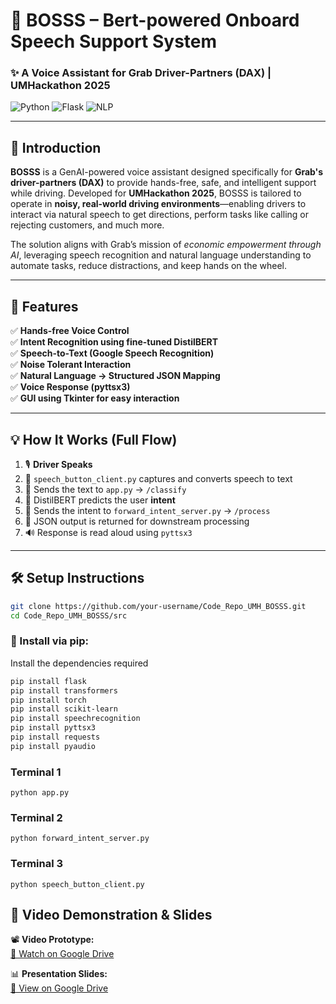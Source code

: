 # 🚗 BOSSS – **B**ert-powered **O**nboard **S**peech **S**upport **S**ystem  
### ✨ A Voice Assistant for Grab Driver-Partners (DAX) | UMHackathon 2025

![Python](https://img.shields.io/badge/Made%20with-Python-blue.svg)
![Flask](https://img.shields.io/badge/Framework-Flask-orange.svg)
![NLP](https://img.shields.io/badge/NLP-DistilBERT-brightgreen.svg)

---

## 📌 Introduction

**BOSSS** is a GenAI-powered voice assistant designed specifically for **Grab's driver-partners (DAX)** to provide hands-free, safe, and intelligent support while driving. Developed for **UMHackathon 2025**, BOSSS is tailored to operate in **noisy, real-world driving environments**—enabling drivers to interact via natural speech to get directions, perform tasks like calling or rejecting customers, and much more.

The solution aligns with Grab’s mission of *economic empowerment through AI*, leveraging speech recognition and natural language understanding to automate tasks, reduce distractions, and keep hands on the wheel.

---

## 🚀 Features

✅ **Hands-free Voice Control**  
✅ **Intent Recognition using fine-tuned DistilBERT**  
✅ **Speech-to-Text (Google Speech Recognition)**  
✅ **Noise Tolerant Interaction**  
✅ **Natural Language → Structured JSON Mapping**  
✅ **Voice Response (pyttsx3)**  
✅ **GUI using Tkinter for easy interaction**  

---

## 💡 How It Works (Full Flow)

1. 🎙 **Driver Speaks**  
2. 🧠 `speech_button_client.py` captures and converts speech to text  
3. 📡 Sends the text to `app.py` → `/classify`  
4. 🤖 DistilBERT predicts the user **intent**  
5. 📡 Sends the intent to `forward_intent_server.py` → `/process`  
6. 🔧 JSON output is returned for downstream processing  
7. 🔊 Response is read aloud using `pyttsx3`

---

## 🛠️ Setup Instructions

```bash
git clone https://github.com/your-username/Code_Repo_UMH_BOSSS.git
cd Code_Repo_UMH_BOSSS/src
```

### 🔧 Install via pip:
Install the dependencies required
```bash
pip install flask
pip install transformers
pip install torch
pip install scikit-learn
pip install speechrecognition
pip install pyttsx3
pip install requests
pip install pyaudio
```

### Terminal 1
```
python app.py
```

### Terminal 2
```
python forward_intent_server.py
```

### Terminal 3
```
python speech_button_client.py
```

## 🎥 Video Demonstration & Slides

📽 **Video Prototype:**  
[🔗 Watch on Google Drive](https://drive.google.com/file/d/1QvTKSWhwdZrEMk55Zhcx_Jz2DTCGbE6n/view?usp=drivesdk)

📊 **Presentation Slides:**  
[🔗 View on Google Drive](https://drive.google.com/file/d/1zAuMjN91N44DMsjftRTqvxZFC_kcO0qs/view?usp=drive_link)





